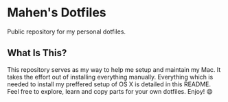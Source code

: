 # Mahen's Dotfiles

Public repository for my personal dotfiles.

## What Is This?

This repository serves as my way to help me setup and maintain my Mac. It takes the effort out of installing everything manually. Everything which is needed to install my preffered setup of OS X is detailed in this README. Feel free to explore, learn and copy parts for your own dotfiles. Enjoy! :smile:
